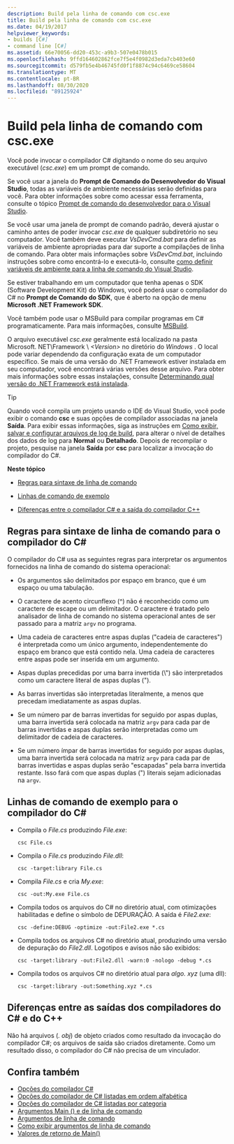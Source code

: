 ```yaml
---
description: Build pela linha de comando com csc.exe
title: Build pela linha de comando com csc.exe
ms.date: 04/19/2017
helpviewer_keywords:
- builds [C#]
- command line [C#]
ms.assetid: 66e70056-dd20-453c-a9b3-507e0478b015
ms.openlocfilehash: 9ffd164602862fce7f5e4f0982d3eda7cb403e60
ms.sourcegitcommit: d579fb5e4b46745fd0f1f8874c94c6469ce58604
ms.translationtype: MT
ms.contentlocale: pt-BR
ms.lasthandoff: 08/30/2020
ms.locfileid: "89125924"
---
```

# <a name="command-line-build-with-cscexe"></a>Build pela linha de comando com csc.exe

Você pode invocar o compilador C# digitando o nome do seu arquivo executável (*csc.exe*) em um prompt de comando.

Se você usar a janela do **Prompt de Comando do Desenvolvedor do Visual Studio**, todas as variáveis de ambiente necessárias serão definidas para você. Para obter informações sobre como acessar essa ferramenta, consulte o tópico [Prompt de comando do desenvolvedor para o Visual Studio](../../../framework/tools/developer-command-prompt-for-vs.md).

Se você usar uma janela de prompt de comando padrão, deverá ajustar o caminho antes de poder invocar *csc.exe* de qualquer subdiretório no seu computador. Você também deve executar *VsDevCmd.bat* para definir as variáveis de ambiente apropriadas para dar suporte a compilações de linha de comando. Para obter mais informações sobre *VsDevCmd.bat*, incluindo instruções sobre como encontrá-lo e executá-lo, consulte [como definir variáveis de ambiente para a linha de comando do Visual Studio](./how-to-set-environment-variables-for-the-visual-studio-command-line.md).

Se estiver trabalhando em um computador que tenha apenas o SDK (Software Development Kit) do Windows, você poderá usar o compilador do C# no **Prompt de Comando do SDK**, que é aberto na opção de menu **Microsoft .NET Framework SDK**.

Você também pode usar o MSBuild para compilar programas em C# programaticamente. Para mais informações, consulte [MSBuild](/visualstudio/msbuild/msbuild).

O arquivo executável *csc.exe* geralmente está localizado na pasta Microsoft. NET\Framework \\ *\<Version>* no diretório do *Windows* . O local pode variar dependendo da configuração exata de um computador específico. Se mais de uma versão do .NET Framework estiver instalada em seu computador, você encontrará várias versões desse arquivo. Para obter mais informações sobre essas instalações, consulte [Determinando qual versão do .NET Framework está instalada](../../../framework/migration-guide/how-to-determine-which-versions-are-installed.md).

> [!TIP]
> Quando você compila um projeto usando o IDE do Visual Studio, você pode exibir o comando **csc** e suas opções de compilador associadas na janela **Saída**. Para exibir essas informações, siga as instruções em [Como exibir, salvar e configurar arquivos de log de build](/visualstudio/ide/how-to-view-save-and-configure-build-log-files#to-change-the-amount-of-information-included-in-the-build-log), para alterar o nível de detalhes dos dados de log para **Normal** ou **Detalhado**. Depois de recompilar o projeto, pesquise na janela **Saída** por **csc** para localizar a invocação do compilador do C#.

 **Neste tópico**

- [Regras para sintaxe de linha de comando](#rules-for-command-line-syntax-for-the-c-compiler)

- [Linhas de comando de exemplo](#sample-command-lines-for-the-c-compiler)

- [Diferenças entre o compilador C# e a saída do compilador C++](#differences-between-c-compiler-and-c-compiler-output)

## <a name="rules-for-command-line-syntax-for-the-c-compiler"></a>Regras para sintaxe de linha de comando para o compilador do C#

O compilador do C# usa as seguintes regras para interpretar os argumentos fornecidos na linha de comando do sistema operacional:

- Os argumentos são delimitados por espaço em branco, que é um espaço ou uma tabulação.

- O caractere de acento circunflexo (^) não é reconhecido como um caractere de escape ou um delimitador. O caractere é tratado pelo analisador de linha de comando no sistema operacional antes de ser passado para a matriz `argv` no programa.

- Uma cadeia de caracteres entre aspas duplas ("cadeia de caracteres") é interpretada como um único argumento, independentemente do espaço em branco que está contido nela. Uma cadeia de caracteres entre aspas pode ser inserida em um argumento.

- Aspas duplas precedidas por uma barra invertida (\\") são interpretados como um caractere literal de aspas duplas (").

- As barras invertidas são interpretadas literalmente, a menos que precedam imediatamente as aspas duplas.

- Se um número par de barras invertidas for seguido por aspas duplas, uma barra invertida será colocada na matriz `argv` para cada par de barras invertidas e aspas duplas serão interpretadas como um delimitador de cadeia de caracteres.

- Se um número ímpar de barras invertidas for seguido por aspas duplas, uma barra invertida será colocada na matriz `argv` para cada par de barras invertidas e aspas duplas serão "escapadas" pela barra invertida restante. Isso fará com que aspas duplas (") literais sejam adicionadas na `argv`.

## <a name="sample-command-lines-for-the-c-compiler"></a>Linhas de comando de exemplo para o compilador do C#

- Compila o *File.cs* produzindo *File.exe*:

  ```console
  csc File.cs
  ```

- Compila o *File.cs* produzindo *File.dll*:

  ```console
  csc -target:library File.cs
  ```

- Compila *File.cs* e cria *My.exe*:

  ```console
  csc -out:My.exe File.cs
  ```

- Compila todos os arquivos do C# no diretório atual, com otimizações habilitadas e define o símbolo de DEPURAÇÃO. A saída é *File2.exe*:

  ```console
  csc -define:DEBUG -optimize -out:File2.exe *.cs
  ```

- Compila todos os arquivos C# no diretório atual, produzindo uma versão de depuração do *File2.dll*. Logotipos e avisos não são exibidos:

  ```console
  csc -target:library -out:File2.dll -warn:0 -nologo -debug *.cs
  ```

- Compila todos os arquivos C# no diretório atual para *algo. xyz* (uma dll):

  ```console
  csc -target:library -out:Something.xyz *.cs
  ```

## <a name="differences-between-c-compiler-and-c-compiler-output"></a>Diferenças entre as saídas dos compiladores do C# e do C++

Não há arquivos (*. obj*) de objeto criados como resultado da invocação do compilador C#; os arquivos de saída são criados diretamente. Como um resultado disso, o compilador do C# não precisa de um vinculador.

## <a name="see-also"></a>Confira também

- [Opções do compilador C#](./index.md)
- [Opções do compilador de C# listadas em ordem alfabética](./listed-alphabetically.md)
- [Opções do compilador de C# listadas por categoria](./listed-by-category.md)
- [Argumentos Main () e de linha de comando](../../programming-guide/main-and-command-args/index.md)
- [Argumentos de linha de comando](../../programming-guide/main-and-command-args/command-line-arguments.md)
- [Como exibir argumentos de linha de comando](../../programming-guide/main-and-command-args/how-to-display-command-line-arguments.md)
- [Valores de retorno de Main()](../../programming-guide/main-and-command-args/main-return-values.md)
